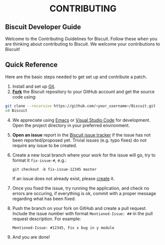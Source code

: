 <h1 align="center">CONTRIBUTING</h1>

## Biscuit Developer Guide
Welcome to the Contributing Guidelines for Biscuit. Follow these when you are thinking about contributing to Biscuit. We welcome your contributions to Biscuit!

## Quick Reference
Here are the basic steps needed to get set up and contribute a patch.
1. Install and set up [Git](https://git-scm.com/).
2. [**Fork**](https://docs.github.com/en/get-started/quickstart/fork-a-repo) the Biscuit repository to your GitHub account and get the source code using:

```bash
git clone --recursive https://github.com/<your_username>/Biscuit.git
cd Biscuit
```
4. We appreciate using [Emacs](https://www.gnu.org/savannah-checkouts/gnu/emacs/emacs.html) or [Visual Studio Code](https://code.visualstudio.com/) for development. Open the project directory in your preferred environment.
5. **Open an issue** report in the [Biscuit issue tracker](https://github.com/billyeatcookies/Biscuit/issues) if the issue has not been reported/proposed yet. Trivial issues (e.g. typo fixes) do not require any issue to be created.

5. Create a new local branch where your work for the issue will go, try to format it `fix-issue-#`, e.g.:
    ```
    git checkout -b fix-issue-12345 master
    ```
    If an issue does not already exist, please [create](https://github.com/billyeatcookies/Biscuit/issues) it. 
6. Once you fixed the issue, try running the application, and check no errors are occuring, if everything is ok, commit with a proper message regarding what has been fixed.
7. Push the branch on your fork on GitHub and create a pull request. Include the issue number with format `Mentioned-Issue: ##` in the pull request description. For example:
    ```
    Mentioned-Issue: #12345, Fix x bug in y module
    ```
8. And you are done!
